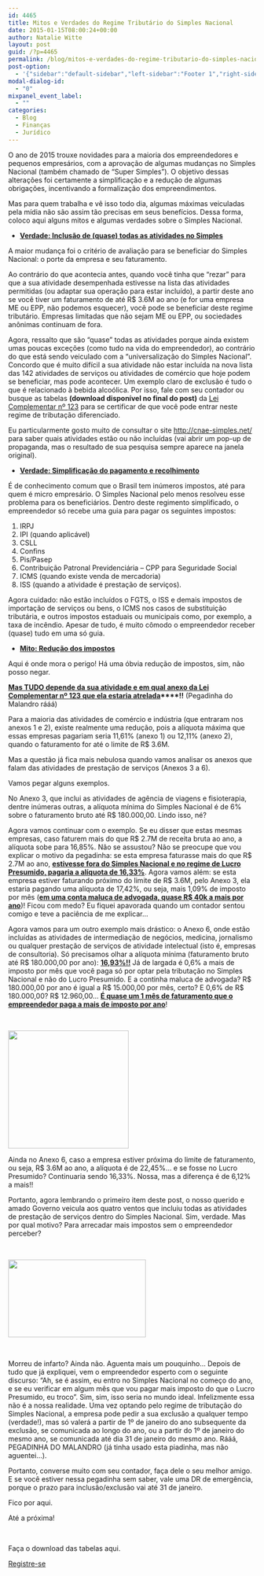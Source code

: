```yaml
---
id: 4465
title: Mitos e Verdades do Regime Tributário do Simples Nacional
date: 2015-01-15T08:00:24+00:00
author: Natalie Witte
layout: post
guid: /?p=4465
permalink: /blog/mitos-e-verdades-do-regime-tributario-do-simples-nacional/
post-option:
  - '{"sidebar":"default-sidebar","left-sidebar":"Footer 1","right-sidebar":"Footer 1","page-title":"","page-caption":""}'
modal-dialog-id:
  - "0"
mixpanel_event_label:
  - ""
categories:
  - Blog
  - Finanças
  - Jurídico
---
```

O ano de 2015 trouxe novidades para a maioria dos empreendedores e pequenos empresários, com a aprovação de algumas mudanças no Simples Nacional (também chamado de “Super Simples”). O objetivo dessas alterações foi certamente a simplificação e a redução de algumas obrigações, incentivando a formalização dos empreendimentos.

Mas para quem trabalha e vê isso todo dia, algumas máximas veiculadas pela mídia não são assim tão precisas em seus benefícios. Dessa forma, coloco aqui alguns mitos e algumas verdades sobre o Simples Nacional.

  * **<span style="text-decoration: underline;">Verdade: Inclusão de (quase) todas as atividades no Simples </span>**

A maior mudança foi o critério de avaliação para se beneficiar do Simples Nacional: o porte da empresa e seu faturamento.

Ao contrário do que acontecia antes, quando você tinha que “rezar” para que a sua atividade desempenhada estivesse na lista das atividades permitidas (ou adaptar sua operação para estar incluído), a partir deste ano se você tiver um faturamento de até R$ 3.6M ao ano (e for uma empresa ME ou EPP, não podemos esquecer), você pode se beneficiar deste regime tributário. Empresas limitadas que não sejam ME ou EPP, ou sociedades anônimas continuam de fora.

Agora, ressalto que são “quase” todas as atividades porque ainda existem umas poucas exceções (como tudo na vida do empreendedor), ao contrário do que está sendo veiculado com a “universalização do Simples Nacional”. Concordo que é muito difícil a sua atividade não estar incluída na nova lista das 142 atividades de serviços ou atividades de comércio que hoje podem se beneficiar, mas pode acontecer. Um exemplo claro de exclusão é tudo o que é relacionado à bebida alcoólica. Por isso, fale com seu contador ou busque as tabelas **(download disponível no final do post)** da <a href="http://www.receita.fazenda.gov.br/Legislacao/LeisComplementares/2006/leicp123.htm" target="_blank">Lei Complementar nº 123</a> para se certificar de que você pode entrar neste regime de tributação diferenciado.

Eu particularmente gosto muito de consultar o site <http://cnae-simples.net/> para saber quais atividades estão ou não incluídas (vai abrir um pop-up de propaganda, mas o resultado de sua pesquisa sempre aparece na janela original).

  * **<span style="text-decoration: underline;">Verdade: Simplificação do pagamento e recolhimento</span>**

É de conhecimento comum que o Brasil tem inúmeros impostos, até para quem é micro empresário. O Simples Nacional pelo menos resolveu esse problema para os beneficiários. Dentro deste regimento simplificado, o empreendedor só recebe uma guia para pagar os seguintes impostos:

  1. IRPJ
  2. IPI (quando aplicável)
  3. CSLL
  4. Confins
  5. Pis/Pasep
  6. Contribuição Patronal Previdenciária – CPP para Seguridade Social
  7. ICMS (quando existe venda de mercadoria)
  8. ISS (quando a atividade é prestação de serviços).

Agora cuidado: não estão incluídos o FGTS, o ISS e demais impostos de importação de serviços ou bens, o ICMS nos casos de substituição tributária, e outros impostos estaduais ou municipais como, por exemplo, a taxa de incêndio. Apesar de tudo, é muito cômodo o empreendedor receber (quase) tudo em uma só guia.

  * **<span style="text-decoration: underline;">Mito: Redução dos impostos</span>**

Aqui é onde mora o perigo! Há uma óbvia redução de impostos, sim, não posso negar.

**<span style="text-decoration: underline;">Mas TUDO depende da sua atividade e em qual anexo da Lei Complementar nº 123 que ela estaria atrelada</span>****!!** (Pegadinha do Malandro rááá)

Para a maioria das atividades de comércio e indústria (que entraram nos anexos 1 e 2), existe realmente uma redução, pois a alíquota máxima que essas empresas pagariam seria 11,61% (anexo 1) ou 12,11% (anexo 2), quando o faturamento for até o limite de R$ 3.6M.

Mas a questão já fica mais nebulosa quando vamos analisar os anexos que falam das atividades de prestação de serviços (Anexos 3 a 6).

Vamos pegar alguns exemplos.

No Anexo 3, que inclui as atividades de agência de viagens e fisioterapia, dentre inúmeras outras, a alíquota mínima do Simples Nacional é de 6% sobre o faturamento bruto até R$ 180.000,00. Lindo isso, né?

Agora vamos continuar com o exemplo. Se eu disser que estas mesmas empresas, caso faturem mais do que R$ 2.7M de receita bruta ao ano, a alíquota sobe para 16,85%. Não se assustou? Não se preocupe que vou explicar o motivo da pegadinha: se esta empresa faturasse mais do que R$ 2.7M ao ano, **<span style="text-decoration: underline;">estivesse fora do Simples Nacional e no regime de Lucro Presumido, pagaria a alíquota de 16,33%</span>**. Agora vamos além: se esta empresa estiver faturando próximo do limite de R$ 3.6M, pelo Anexo 3, ela estaria pagando uma alíquota de 17,42%, ou seja, mais 1,09% de imposto por mês (**<span style="text-decoration: underline;">em uma conta maluca de advogada, quase R$ 40k a mais por ano</span>**)! Ficou com medo? Eu fiquei apavorada quando um contador sentou comigo e teve a paciência de me explicar&#8230;

Agora vamos para um outro exemplo mais drástico: o Anexo 6, onde estão incluídas as atividades de intermediação de negócios, medicina, jornalismo ou qualquer prestação de serviços de atividade intelectual (isto é, empresas de consultoria). Só precisamos olhar a alíquota mínima (faturamento bruto até R$ 180.000,00 por ano): **<span style="text-decoration: underline;">16,93%!!</span>** Já de largada é 0,6% a mais de imposto por mês que você paga só por optar pela tributação no Simples Nacional e não do Lucro Presumido. E a continha maluca de advogada? R$ 180.000,00 por ano é igual a R$ 15.000,00 por mês, certo? E 0,6% de R$ 180.000,00? R$ 12.960,00&#8230; **<span style="text-decoration: underline;">É quase um 1 mês de faturamento que o empreendedor paga a mais de imposto por ano</span>**!

&nbsp;

<img class=" aligncenter" src="http://www.reactiongifs.com/r/scsc.gif" alt="" width="245" height="240" />

Ainda no Anexo 6, caso a empresa estiver próxima do limite de faturamento, ou seja, R$ 3.6M ao ano, a alíquota é de 22,45%&#8230; e se fosse no Lucro Presumido? Continuaria sendo 16,33%. Nossa, mas a diferença é de 6,12% a mais!!

Portanto, agora lembrando o primeiro item deste post, o nosso querido e amado Governo veicula aos quatro ventos que incluiu todas as atividades de prestação de serviços dentro do Simples Nacional. Sim, verdade. Mas por qual motivo? Para arrecadar mais impostos sem o empreendedor perceber?

&nbsp;

<img class=" aligncenter" src="http://4.bp.blogspot.com/-uL2ong7VJBw/U9wPSXM5VKI/AAAAAAAAAGM/Tq2dzBVGTmE/s1600/tumblr_inline_n3zcj3GEFO1r9r4do.gif" alt="" width="280" height="158" />

&nbsp;

Morreu de infarto? Ainda não. Aguenta mais um pouquinho&#8230; Depois de tudo que já expliquei, vem o empreendedor esperto com o seguinte discurso: “Ah, se é assim, eu entro no Simples Nacional no começo do ano, e se eu verificar em algum mês que vou pagar mais imposto do que o Lucro Presumido, eu troco”. Sim, sim, isso seria no mundo ideal. Infelizmente essa não é a nossa realidade. Uma vez optando pelo regime de tributação do Simples Nacional, a empresa pode pedir a sua exclusão a qualquer tempo (verdade!), mas só valerá a partir de 1º de janeiro do ano subsequente da exclusão, se comunicada ao longo do ano, ou a partir do 1º de janeiro do mesmo ano, se comunicada até dia 31 de janeiro do mesmo ano. Rááá, PEGADINHA DO MALANDRO (já tinha usado esta piadinha, mas não aguentei&#8230;).

Portanto, converse muito com seu contador, faça dele o seu melhor amigo. E se você estiver nessa pegadinha sem saber, vale uma DR de emergência, porque o prazo para inclusão/exclusão vai até 31 de janeiro.

Fico por aqui.

Até a próxima!

&nbsp;

Faça o download das tabelas aqui.

<div class="gdlr-course-button" >
  <a  href='http://bit.ly/1yMk4se'>Registre-se</a>
</div>

&nbsp;

&nbsp;